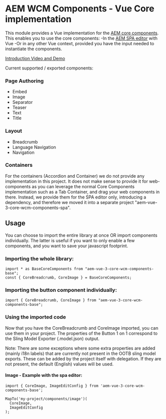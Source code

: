 # AEM WCM Components - Vue Core implementation

This module provides a Vue implementation for the [AEM core components](https://www.aemcomponents.dev/).
This enables you to use the core components:
-In
the [AEM SPA editor](https://docs.adobe.com/content/help/en/experience-manager-64/developing/headless/spas/spa-overview.html)
with Vue
-Or in any other Vue context, provided you have the input needed to instantiate the components.

[Introduction Video and Demo](https://www.youtube.com/watch?v=9759AhM7fAc)

Current supported / exported components:

### Page Authoring

- Embed
- Image
- Separator
- Teaser
- Text
- Title

### Layout

- Breadcrumb
- Language Navigation
- Navigation

### Containers

For the containers (Accordion and Container) we do not provide any implementation in this project.
It does not make sense to provide it for web-components as you can leverage the normal Core Components implementation
such as a Tab Container, and drag your web components in there.
Instead, we provide them for the SPA editor only, introducing a dependency, and therefore we moved it into a separate
project "aem-vue-3-core-wcm-components-spa".

## Usage

You can choose to import the entire library at once OR import components individually.
The latter is useful if you want to only enable a few components, and you want to save your javascript footprint.

### Importing the whole library:

```
import * as BaseCoreComponents from "aem-vue-3-core-wcm-components-base";
const { CoreBreadcrumb, CoreImage } = BaseCoreComponents;
```

### Importing the button component individually:

```
import { CoreBreadcrumb, CoreImage } from "aem-vue-3-core-wcm-components-base";
```

### Using the imported code

Now that you have the CoreBreadcrumb and CoreImage imported, you can use them in your project.
The properties of the Button 1 on 1 correspond to the Sling Model Exporter (.model.json) output.

Note: There are some exceptions where some extra properties are added (mainly i18n labels) that are currently not
present in the OOTB sling model exports.
These can be added by the project itself with delegation. If they are not present, the default (English) values will be
used.

#### Image - Example with the spa editor:

```
import { CoreImage, ImageEditConfig } from 'aem-vue-3-core-wcm-components-base';

MapTo('my-project/components/image')(
  CoreImage,
  ImageEditConfig
);
